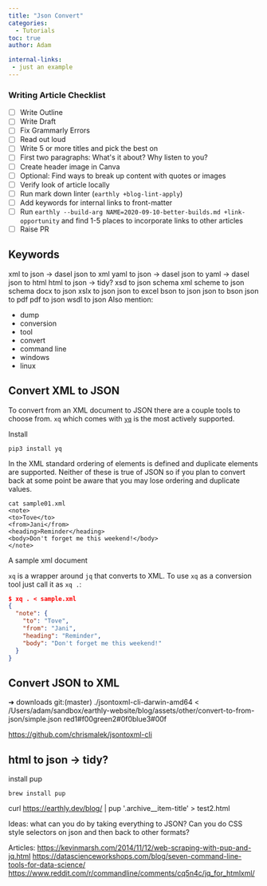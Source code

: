 ```yaml
---
title: "Json Convert"
categories:
  - Tutorials
toc: true
author: Adam

internal-links:
 - just an example
---
```

### Writing Article Checklist

- [ ] Write Outline
- [ ] Write Draft
- [ ] Fix Grammarly Errors
- [ ] Read out loud
- [ ] Write 5 or more titles and pick the best on
- [ ] First two paragraphs: What's it about? Why listen to you?
- [ ] Create header image in Canva
- [ ] Optional: Find ways to break up content with quotes or images
- [ ] Verify look of article locally
- [ ] Run mark down linter (`earthly +blog-lint-apply`)
- [ ] Add keywords for internal links to front-matter
- [ ] Run `earthly --build-arg NAME=2020-09-10-better-builds.md +link-opportunity` and find 1-5 places to incorporate links to other articles
- [ ] Raise PR

## Keywords
 xml to json -> dasel
 json to xml 
 yaml to json -> dasel
 json to yaml -> dasel
 json to html 
 html to json -> tidy?
 xsd to json schema
xml scheme to json schema
 docx to json 
 xslx to json
 json to excel
bson to json
json to bson
 json to pdf
 pdf to json
 wsdl to json 
Also mention:
- dump 
- conversion
- tool
- convert
- command line
- windows
- linux

## Convert XML to JSON
To convert from an XML document to JSON there are a couple tools to choose from. `xq` which comes with [`yq`](https://github.com/kislyuk/yq) is the most actively supported.  

Install
```
pip3 install yq
```

In the XML standard ordering of elements is defined and duplicate elements are supported. Neither of these is true of JSON so if you plan to convert back at some point be aware that you may lose ordering and duplicate values.

```
cat sample01.xml
<note>
<to>Tove</to>
<from>Jani</from>
<heading>Reminder</heading>
<body>Don't forget me this weekend!</body>
</note> 
```
<figcaption>A sample xml document</figcaption>

`xq` is a wrapper around `jq` that converts to XML. To use `xq` as a conversion tool just call it as `xq .`:

``` json
$ xq . < sample.xml
{
  "note": {
    "to": "Tove",
    "from": "Jani",
    "heading": "Reminder",
    "body": "Don't forget me this weekend!"
  }
}
```

## Convert JSON to XML
➜  downloads git:(master) ./jsontoxml-cli-darwin-amd64 < /Users/adam/sandbox/earthly-website/blog/assets/other/convert-to-from-json/simple.json
<root><element><color>red</color><id>1</id><value>#f00</value></element><element><color>green</color><id>2</id><value>#0f0</value></element><element><color>blue</color><id>3</id><value>#00f</value></element></root>


https://github.com/chrismalek/jsontoxml-cli

##  html to json -> tidy?

install pup
```
brew install pup
```

curl https://earthly.dev/blog/ | pup '.archive__item-title' > test2.html

Ideas:
what can you do by taking everything to JSON?
Can you do CSS style selectors on json and then back to other formats?

Articles:
https://kevinmarsh.com/2014/11/12/web-scraping-with-pup-and-jq.html
https://datascienceworkshops.com/blog/seven-command-line-tools-for-data-science/
https://www.reddit.com/r/commandline/comments/cq5n4c/jq_for_htmlxml/
